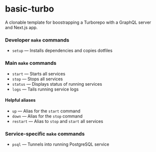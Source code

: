 # basic-turbo

A clonable template for boostrapping a Turborepo with a GraphQL server and Next.js app.

### Developer `make` commands

- `setup` &mdash; Installs dependencies and copies dotfiles

### Main `make` commands

- `start` &mdash; Starts all services
- `stop` &mdash; Stops all services
- `status` &mdash; Displays status of running services
- `logs` &mdash; Tails running service logs

#### Helpful aliases

- `up` &mdash; Alias for the `start` command
- `down` &mdash; Alias for the `stop` command
- `restart` &mdash; Alias to `stop` and `start` all services

### Service-specific `make` commands

- `psql` &mdash; Tunnels into running PostgreSQL service
